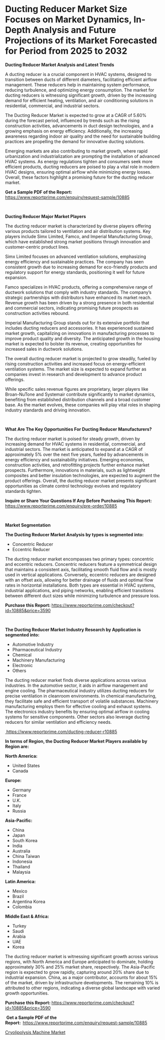 <p><h1>Ducting Reducer Market Size Focuses on Market Dynamics, In-Depth Analysis and Future Projections of its Market Forecasted for Period from 2025 to 2032</h1></p><p><strong>Ducting Reducer Market Analysis and Latest Trends</strong></p>
<p><p>A ducting reducer is a crucial component in HVAC systems, designed to transition between ducts of different diameters, facilitating efficient airflow management. These reducers help in maintaining system performance, reducing turbulence, and optimizing energy consumption. The market for ducting reducers is witnessing significant growth, driven by the increasing demand for efficient heating, ventilation, and air conditioning solutions in residential, commercial, and industrial sectors.</p><p>The Ducting Reducer Market is expected to grow at a CAGR of 5.60% during the forecast period, influenced by trends such as the rising construction activities, advancements in duct design technologies, and a growing emphasis on energy efficiency. Additionally, the increasing awareness regarding indoor air quality and the need for sustainable building practices are propelling the demand for innovative ducting solutions.</p><p>Emerging markets are also contributing to market growth, where rapid urbanization and industrialization are prompting the installation of advanced HVAC systems. As energy regulations tighten and consumers seek more efficient products, ducting reducers are poised to play a vital role in modern HVAC designs, ensuring optimal airflow while minimizing energy losses. Overall, these factors highlight a promising future for the ducting reducer market.</p></p>
<p><strong>Get a Sample PDF of the Report:&nbsp;</strong> <a href="https://www.reportprime.com/enquiry/request-sample/10885?utm_campaign=2192&utm_medium=2&utm_source=Github&utm_content=ia&utm_term=20032025&utm_id=ducting-reducer">https://www.reportprime.com/enquiry/request-sample/10885</a></p>
<p>&nbsp;</p>
<p><strong>Ducting Reducer Major Market Players</strong></p>
<p><p>The ducting reducer market is characterized by diverse players offering various products tailored to ventilation and air distribution systems. Key players include Simx Limited, Famco, and Imperial Manufacturing Group, which have established strong market positions through innovation and customer-centric product lines.</p><p>Simx Limited focuses on advanced ventilation solutions, emphasizing energy efficiency and sustainable practices. The company has seen consistent growth due to increasing demand for eco-friendly products and regulatory support for energy standards, positioning it well for future expansion.</p><p>Famco specializes in HVAC products, offering a comprehensive range of ductwork solutions that comply with industry standards. The company’s strategic partnerships with distributors have enhanced its market reach. Revenue growth has been driven by a strong presence in both residential and commercial sectors, indicating promising future prospects as construction activities rebound.</p><p>Imperial Manufacturing Group stands out for its extensive portfolio that includes ducting reducers and accessories. It has experienced sustained market growth, capitalizing on innovations in manufacturing processes to improve product quality and diversity. The anticipated growth in the housing market is expected to bolster its revenue, creating opportunities for increased sales in ductwork solutions.</p><p>The overall ducting reducer market is projected to grow steadily, fueled by rising construction activities and increased focus on energy-efficient ventilation systems. The market size is expected to expand further as companies invest in research and development to advance product offerings.</p><p>While specific sales revenue figures are proprietary, larger players like Broan-NuTone and Systemair contribute significantly to market dynamics, benefiting from established distribution channels and a broad customer base. As the market evolves, these companies will play vital roles in shaping industry standards and driving innovation.</p></p>
<p>&nbsp;</p>
<p><strong>What Are The Key Opportunities For Ducting Reducer Manufacturers?</strong></p>
<p><p>The ducting reducer market is poised for steady growth, driven by increasing demand for HVAC systems in residential, commercial, and industrial sectors. The market is anticipated to expand at a CAGR of approximately 5% over the next five years, fueled by advancements in energy efficiency and sustainability initiatives. Emerging economies, construction activities, and retrofitting projects further enhance market prospects. Furthermore, innovations in materials, such as lightweight composites and better insulation technologies, are expected to augment the product offerings. Overall, the ducting reducer market presents significant opportunities as climate control technology evolves and regulatory standards tighten.</p></p>
<p><strong>Inquire or Share Your Questions If Any Before Purchasing This Report:</strong> <a href="https://www.reportprime.com/enquiry/pre-order/10885?utm_campaign=2192&utm_medium=2&utm_source=Github&utm_content=ia&utm_term=20032025&utm_id=ducting-reducer">https://www.reportprime.com/enquiry/pre-order/10885</a></p>
<p>&nbsp;</p>
<p><strong>Market Segmentation</strong></p>
<p><strong>The Ducting Reducer Market Analysis by types is segmented into:</strong></p>
<p><ul><li>Concentric Reducer</li><li>Eccentric Reducer</li></ul></p>
<p><p>The ducting reducer market encompasses two primary types: concentric and eccentric reducers. Concentric reducers feature a symmetrical design that maintains a consistent axis, facilitating smooth fluid flow and is mostly used in vertical applications. Conversely, eccentric reducers are designed with an offset axis, allowing for better drainage of fluids and optimal flow rates in horizontal installations. Both types are essential in HVAC systems, industrial applications, and piping networks, enabling efficient transitions between different duct sizes while minimizing turbulence and pressure loss.</p></p>
<p><strong>Purchase this Report:&nbsp;</strong><a href="https://www.reportprime.com/checkout?id=10885&price=3590&utm_campaign=2192&utm_medium=2&utm_source=Github&utm_content=ia&utm_term=20032025&utm_id=ducting-reducer">https://www.reportprime.com/checkout?id=10885&price=3590</a></p>
<p>&nbsp;</p>
<p><strong>The Ducting Reducer Market Industry Research by Application is segmented into:</strong></p>
<p><ul><li>Automotive Industry</li><li>Pharmaceutical Industry</li><li>Chemical</li><li>Machinery Manufacturing</li><li>Electronic</li><li>Others</li></ul></p>
<p><p>The ducting reducer market finds diverse applications across various industries. In the automotive sector, it aids in airflow management and engine cooling. The pharmaceutical industry utilizes ducting reducers for precise ventilation in cleanroom environments. In chemical manufacturing, they facilitate safe and efficient transport of volatile substances. Machinery manufacturing employs them for effective cooling and exhaust systems. The electronics industry benefits by ensuring optimal airflow in cooling systems for sensitive components. Other sectors also leverage ducting reducers for similar ventilation and efficiency needs.</p></p>
<p><a href="https://www.reportprime.com/ducting-reducer-r10885?utm_campaign=2192&utm_medium=2&utm_source=Github&utm_content=ia&utm_term=20032025&utm_id=ducting-reducer">&nbsp;https://www.reportprime.com/ducting-reducer-r10885</a></p>
<p><strong>In terms of Region, the Ducting Reducer Market Players available by Region are:</strong></p>
<p>
    <p> <strong> North America: </strong>
        <ul>
            <li>United States</li>
            <li>Canada</li>
        </ul>
        </p> 
    <p> <strong> Europe: </strong>
        <ul>
            <li>Germany</li>
            <li>France</li>
            <li>U.K.</li>
            <li>Italy</li>
            <li>Russia</li>
        </ul>
        </p> 
    <p> <strong> Asia-Pacific: </strong>
        <ul>
            <li>China</li>
            <li>Japan</li>
            <li>South Korea</li>
            <li>India</li>
            <li>Australia</li>
            <li>China Taiwan</li>
            <li>Indonesia</li>
            <li>Thailand</li>
            <li>Malaysia</li>
        </ul>
        </p> 
    <p> <strong> Latin America: </strong>
        <ul>
            <li>Mexico</li>
            <li>Brazil</li>
            <li>Argentina Korea</li>
            <li>Colombia</li>
        </ul>
        </p> 
    <p> <strong> Middle East & Africa: </strong>
        <ul>
            <li>Turkey</li>
            <li>Saudi</li>
            <li>Arabia</li>
            <li>UAE</li>
            <li>Korea</li>
        </ul>
    </p>
    </p>
<p><p>The ducting reducer market is witnessing significant growth across various regions, with North America and Europe anticipated to dominate, holding approximately 30% and 25% market share, respectively. The Asia-Pacific region is expected to grow rapidly, capturing around 20% share due to industrial expansion. China, as a major contributor, accounts for about 15% of the market, driven by infrastructure developments. The remaining 10% is attributed to other regions, indicating a diverse global landscape with varied growth opportunities.</p></p>
<p><strong>Purchase this Report: </strong><a href="https://www.reportprime.com/checkout?id=10885&price=3590&utm_campaign=2192&utm_medium=2&utm_source=Github&utm_content=ia&utm_term=20032025&utm_id=ducting-reducer">https://www.reportprime.com/checkout?id=10885&price=3590</a></p>
<p>&nbsp;<strong>Get a Sample PDF of the Report:&nbsp;&nbsp;</strong><a href="https://www.reportprime.com/enquiry/request-sample/10885?utm_campaign=2192&utm_medium=2&utm_source=Github&utm_content=ia&utm_term=20032025&utm_id=ducting-reducer">https://www.reportprime.com/enquiry/request-sample/10885</a></p>
<p><strong></strong></p>
<p><p><a href="https://github.com/hgf64gh/Market-Research-Report-List-2/blob/main/cryolipolysis-machine-market.md?utm_campaign=2192&utm_medium=2&utm_source=Github&utm_content=ia&utm_term=20032025&utm_id=ducting-reducer">Cryolipolysis Machine Market</a></p></p>